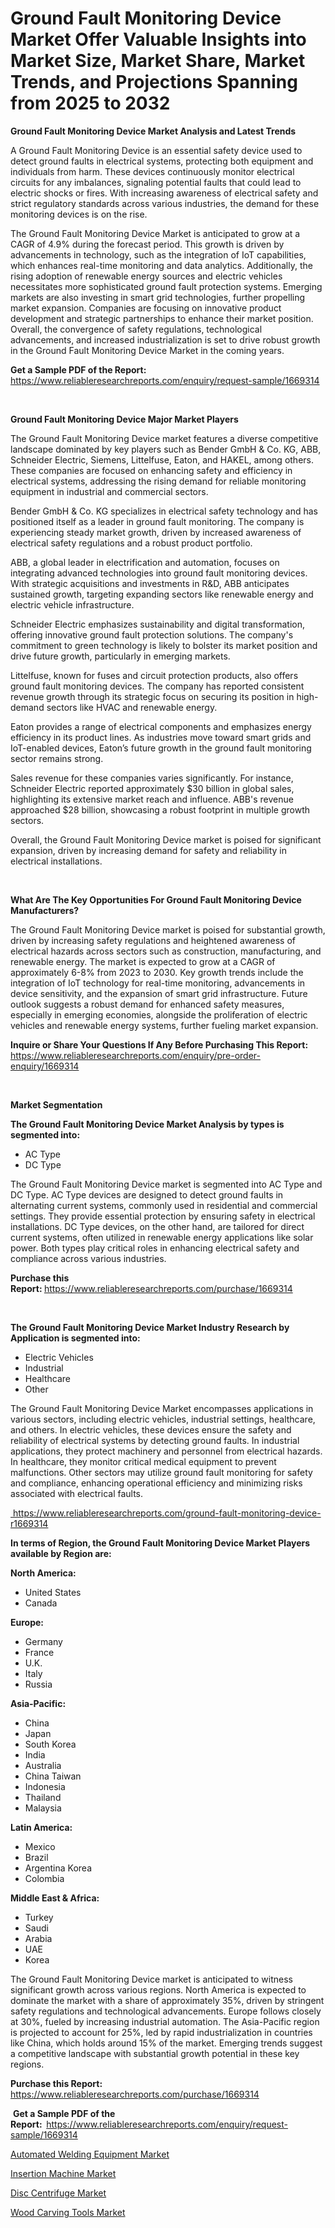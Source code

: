 <p><h1>Ground Fault Monitoring Device Market Offer Valuable Insights into Market Size, Market Share, Market Trends, and Projections Spanning from 2025 to 2032</h1></p><p><strong>Ground Fault Monitoring Device Market Analysis and Latest Trends</strong></p>
<p><p>A Ground Fault Monitoring Device is an essential safety device used to detect ground faults in electrical systems, protecting both equipment and individuals from harm. These devices continuously monitor electrical circuits for any imbalances, signaling potential faults that could lead to electric shocks or fires. With increasing awareness of electrical safety and strict regulatory standards across various industries, the demand for these monitoring devices is on the rise.</p><p>The Ground Fault Monitoring Device Market is anticipated to grow at a CAGR of 4.9% during the forecast period. This growth is driven by advancements in technology, such as the integration of IoT capabilities, which enhances real-time monitoring and data analytics. Additionally, the rising adoption of renewable energy sources and electric vehicles necessitates more sophisticated ground fault protection systems. Emerging markets are also investing in smart grid technologies, further propelling market expansion. Companies are focusing on innovative product development and strategic partnerships to enhance their market position. Overall, the convergence of safety regulations, technological advancements, and increased industrialization is set to drive robust growth in the Ground Fault Monitoring Device Market in the coming years.</p></p>
<p><strong>Get a Sample PDF of the Report:&nbsp;</strong> <a href="https://www.reliableresearchreports.com/enquiry/request-sample/1669314?utm_campaign=118&utm_medium=2&utm_source=Github&utm_content=ia&utm_term=08042025&utm_id=ground-fault-monitoring-device">https://www.reliableresearchreports.com/enquiry/request-sample/1669314</a></p>
<p>&nbsp;</p>
<p><strong>Ground Fault Monitoring Device Major Market Players</strong></p>
<p><p>The Ground Fault Monitoring Device market features a diverse competitive landscape dominated by key players such as Bender GmbH & Co. KG, ABB, Schneider Electric, Siemens, Littelfuse, Eaton, and HAKEL, among others. These companies are focused on enhancing safety and efficiency in electrical systems, addressing the rising demand for reliable monitoring equipment in industrial and commercial sectors.</p><p>Bender GmbH & Co. KG specializes in electrical safety technology and has positioned itself as a leader in ground fault monitoring. The company is experiencing steady market growth, driven by increased awareness of electrical safety regulations and a robust product portfolio.</p><p>ABB, a global leader in electrification and automation, focuses on integrating advanced technologies into ground fault monitoring devices. With strategic acquisitions and investments in R&D, ABB anticipates sustained growth, targeting expanding sectors like renewable energy and electric vehicle infrastructure.</p><p>Schneider Electric emphasizes sustainability and digital transformation, offering innovative ground fault protection solutions. The company's commitment to green technology is likely to bolster its market position and drive future growth, particularly in emerging markets.</p><p>Littelfuse, known for fuses and circuit protection products, also offers ground fault monitoring devices. The company has reported consistent revenue growth through its strategic focus on securing its position in high-demand sectors like HVAC and renewable energy.</p><p>Eaton provides a range of electrical components and emphasizes energy efficiency in its product lines. As industries move toward smart grids and IoT-enabled devices, Eaton’s future growth in the ground fault monitoring sector remains strong.</p><p>Sales revenue for these companies varies significantly. For instance, Schneider Electric reported approximately $30 billion in global sales, highlighting its extensive market reach and influence. ABB's revenue approached $28 billion, showcasing a robust footprint in multiple growth sectors. </p><p>Overall, the Ground Fault Monitoring Device market is poised for significant expansion, driven by increasing demand for safety and reliability in electrical installations.</p></p>
<p>&nbsp;</p>
<p><strong>What Are The Key Opportunities For Ground Fault Monitoring Device Manufacturers?</strong></p>
<p><p>The Ground Fault Monitoring Device market is poised for substantial growth, driven by increasing safety regulations and heightened awareness of electrical hazards across sectors such as construction, manufacturing, and renewable energy. The market is expected to grow at a CAGR of approximately 6-8% from 2023 to 2030. Key growth trends include the integration of IoT technology for real-time monitoring, advancements in device sensitivity, and the expansion of smart grid infrastructure. Future outlook suggests a robust demand for enhanced safety measures, especially in emerging economies, alongside the proliferation of electric vehicles and renewable energy systems, further fueling market expansion.</p></p>
<p><strong>Inquire or Share Your Questions If Any Before Purchasing This Report:</strong> <a href="https://www.reliableresearchreports.com/enquiry/pre-order-enquiry/1669314?utm_campaign=118&utm_medium=2&utm_source=Github&utm_content=ia&utm_term=08042025&utm_id=ground-fault-monitoring-device">https://www.reliableresearchreports.com/enquiry/pre-order-enquiry/1669314</a></p>
<p>&nbsp;</p>
<p><strong>Market Segmentation</strong></p>
<p><strong>The Ground Fault Monitoring Device Market Analysis by types is segmented into:</strong></p>
<p><ul><li>AC Type</li><li>DC Type</li></ul></p>
<p><p>The Ground Fault Monitoring Device market is segmented into AC Type and DC Type. AC Type devices are designed to detect ground faults in alternating current systems, commonly used in residential and commercial settings. They provide essential protection by ensuring safety in electrical installations. DC Type devices, on the other hand, are tailored for direct current systems, often utilized in renewable energy applications like solar power. Both types play critical roles in enhancing electrical safety and compliance across various industries.</p></p>
<p><strong>Purchase this Report:&nbsp;</strong><a href="https://www.reliableresearchreports.com/purchase/1669314?utm_campaign=118&utm_medium=2&utm_source=Github&utm_content=ia&utm_term=08042025&utm_id=ground-fault-monitoring-device">https://www.reliableresearchreports.com/purchase/1669314</a></p>
<p>&nbsp;</p>
<p><strong>The Ground Fault Monitoring Device Market Industry Research by Application is segmented into:</strong></p>
<p><ul><li>Electric Vehicles</li><li>Industrial</li><li>Healthcare</li><li>Other</li></ul></p>
<p><p>The Ground Fault Monitoring Device Market encompasses applications in various sectors, including electric vehicles, industrial settings, healthcare, and others. In electric vehicles, these devices ensure the safety and reliability of electrical systems by detecting ground faults. In industrial applications, they protect machinery and personnel from electrical hazards. In healthcare, they monitor critical medical equipment to prevent malfunctions. Other sectors may utilize ground fault monitoring for safety and compliance, enhancing operational efficiency and minimizing risks associated with electrical faults.</p></p>
<p><a href="https://www.reliableresearchreports.com/ground-fault-monitoring-device-r1669314?utm_campaign=118&utm_medium=2&utm_source=Github&utm_content=ia&utm_term=08042025&utm_id=ground-fault-monitoring-device">&nbsp;https://www.reliableresearchreports.com/ground-fault-monitoring-device-r1669314</a></p>
<p><strong>In terms of Region, the Ground Fault Monitoring Device Market Players available by Region are:</strong></p>
<p>
    <p> <strong> North America: </strong>
        <ul>
            <li>United States</li>
            <li>Canada</li>
        </ul>
        </p> 
    <p> <strong> Europe: </strong>
        <ul>
            <li>Germany</li>
            <li>France</li>
            <li>U.K.</li>
            <li>Italy</li>
            <li>Russia</li>
        </ul>
        </p> 
    <p> <strong> Asia-Pacific: </strong>
        <ul>
            <li>China</li>
            <li>Japan</li>
            <li>South Korea</li>
            <li>India</li>
            <li>Australia</li>
            <li>China Taiwan</li>
            <li>Indonesia</li>
            <li>Thailand</li>
            <li>Malaysia</li>
        </ul>
        </p> 
    <p> <strong> Latin America: </strong>
        <ul>
            <li>Mexico</li>
            <li>Brazil</li>
            <li>Argentina Korea</li>
            <li>Colombia</li>
        </ul>
        </p> 
    <p> <strong> Middle East & Africa: </strong>
        <ul>
            <li>Turkey</li>
            <li>Saudi</li>
            <li>Arabia</li>
            <li>UAE</li>
            <li>Korea</li>
        </ul>
    </p>
    </p>
<p><p>The Ground Fault Monitoring Device market is anticipated to witness significant growth across various regions. North America is expected to dominate the market with a share of approximately 35%, driven by stringent safety regulations and technological advancements. Europe follows closely at 30%, fueled by increasing industrial automation. The Asia-Pacific region is projected to account for 25%, led by rapid industrialization in countries like China, which holds around 15% of the market. Emerging trends suggest a competitive landscape with substantial growth potential in these key regions.</p></p>
<p><strong>Purchase this Report: </strong><a href="https://www.reliableresearchreports.com/purchase/1669314?utm_campaign=118&utm_medium=2&utm_source=Github&utm_content=ia&utm_term=08042025&utm_id=ground-fault-monitoring-device">https://www.reliableresearchreports.com/purchase/1669314</a></p>
<p>&nbsp;<strong>Get a Sample PDF of the Report:&nbsp;&nbsp;</strong><a href="https://www.reliableresearchreports.com/enquiry/request-sample/1669314?utm_campaign=118&utm_medium=2&utm_source=Github&utm_content=ia&utm_term=08042025&utm_id=ground-fault-monitoring-device">https://www.reliableresearchreports.com/enquiry/request-sample/1669314</a></p>
<p><strong></strong></p>
<p><p><a href="https://github.com/krookplier6h/Market-Research-Report-List-1/blob/main/automated-welding-equipment-market.md?utm_campaign=118&utm_medium=2&utm_source=Github&utm_content=ia&utm_term=08042025&utm_id=ground-fault-monitoring-device">Automated Welding Equipment Market</a></p><p><a href="https://github.com/gackesaizaze/Market-Research-Report-List-1/blob/main/insertion-machine-market.md?utm_campaign=118&utm_medium=2&utm_source=Github&utm_content=ia&utm_term=08042025&utm_id=ground-fault-monitoring-device">Insertion Machine Market</a></p><p><a href="https://github.com/neilycalanww/Market-Research-Report-List-1/blob/main/disc-centrifuge-market.md?utm_campaign=118&utm_medium=2&utm_source=Github&utm_content=ia&utm_term=08042025&utm_id=ground-fault-monitoring-device">Disc Centrifuge Market</a></p><p><a href="https://github.com/anejaryaan8m/Market-Research-Report-List-1/blob/main/wood-carving-tools-market.md?utm_campaign=118&utm_medium=2&utm_source=Github&utm_content=ia&utm_term=08042025&utm_id=ground-fault-monitoring-device">Wood Carving Tools Market</a></p></p>